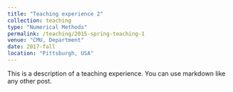 ```yaml
---
title: "Teaching experience 2"
collection: teaching
type: "Numerical Methods"
permalink: /teaching/2015-spring-teaching-1
venue: "CMU, Department"
date: 2017-fall
location: "Pittsburgh, USA"
---
```


This is a description of a teaching experience. You can use markdown like any other post.
